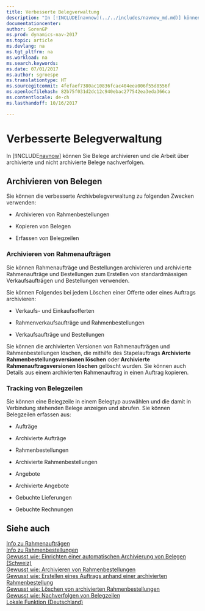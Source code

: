 ```yaml
---
title: Verbesserte Belegverwaltung
description: "In [!INCLUDE[navnow](../../includes/navnow_md.md)] können Sie Belege archivieren und die Arbeit über archivierte und nicht archivierte Belege nachverfolgen."
documentationcenter: 
author: SorenGP
ms.prod: dynamics-nav-2017
ms.topic: article
ms.devlang: na
ms.tgt_pltfrm: na
ms.workload: na
ms.search.keywords: 
ms.date: 07/01/2017
ms.author: sgroespe
ms.translationtype: HT
ms.sourcegitcommit: 4fefaef7380ac10836fcac404eea006f55d8556f
ms.openlocfilehash: 82b75f031d2dc12c940ebac277542ea3eda366ca
ms.contentlocale: de-ch
ms.lasthandoff: 10/16/2017

---
```

# <a name="enhanced-document-management"></a>Verbesserte Belegverwaltung
In [!INCLUDE[navnow](../../includes/navnow_md.md)] können Sie Belege archivieren und die Arbeit über archivierte und nicht archivierte Belege nachverfolgen.  
  
## <a name="archiving-documents"></a>Archivieren von Belegen  
 Sie können die verbesserte Archivbelegverwaltung zu folgenden Zwecken verwenden:  
  
-   Archivieren von Rahmenbestellungen  
  
-   Kopieren von Belegen  
  
-   Erfassen von Belegzeilen  
  
### <a name="archiving-blanket-orders"></a>Archivieren von Rahmenaufträgen  
 Sie können Rahmenaufträge und Bestellungen archivieren und archivierte Rahmenaufträge und Bestellungen zum Erstellen von standardmässigen Verkaufsaufträgen und Bestellungen verwenden.  
  
 Sie können Folgendes bei jedem Löschen einer Offerte oder eines Auftrags archivieren:  
  
-   Verkaufs- und Einkaufsofferten  
  
-   Rahmenverkaufsaufträge und Rahmenbestellungen  
  
-   Verkaufsaufträge und Bestellungen  
  
 Sie können die archivierten Versionen von Rahmenaufträgen und Rahmenbestellungen löschen, die mithilfe des Stapelauftrags **Archivierte Rahmenbestellungsversionen löschen** oder **Archivierte Rahmenauftragsversionen löschen** gelöscht wurden. Sie können auch Details aus einem archivierten Rahmenauftrag in einen Auftrag kopieren.  
  
### <a name="tracking-document-lines"></a>Tracking von Belegzeilen  
 Sie können eine Belegzeile in einem Belegtyp auswählen und die damit in Verbindung stehenden Belege anzeigen und abrufen. Sie können Belegzeilen erfassen aus:  
  
-   Aufträge  
  
-   Archivierte Aufträge  
  
-   Rahmenbestellungen  
  
-   Archivierte Rahmenbestellungen  
  
-   Angebote  
  
-   Archivierte Angebote  
  
-   Gebuchte Lieferungen  
  
-   Gebuchte Rechnungen  
  
## <a name="see-also"></a>Siehe auch  
 [Info zu Rahmenaufträgen](about-blanket-sales-orders.md)   
 [Info zu Rahmenbestellungen](about-blanket-purchase-orders.md)   
 [Gewusst wie: Einrichten einer automatischen Archivierung von Belegen (Schweiz)](how-to-set-up-automatic-archiving-of-documents.md)   
 [Gewusst wie: Archivieren von Rahmenbestellungen](how-to-archive-blanket-orders.md)   
 [Gewusst wie: Erstellen eines Auftrags anhand einer archivierten Rahmenbestellung](how-to-create-an-order-from-an-archived-blanket-order.md)   
 [Gewusst wie: Löschen von archivierten Rahmenbestellungen](how-to-delete-archived-blanket-orders.md)   
 [Gewusst wie: Nachverfolgen von Belegzeilen](how-to-track-document-lines.md)   
 [Lokale Funktion (Deutschland)](../Germany/germany-local-functionality.md)

